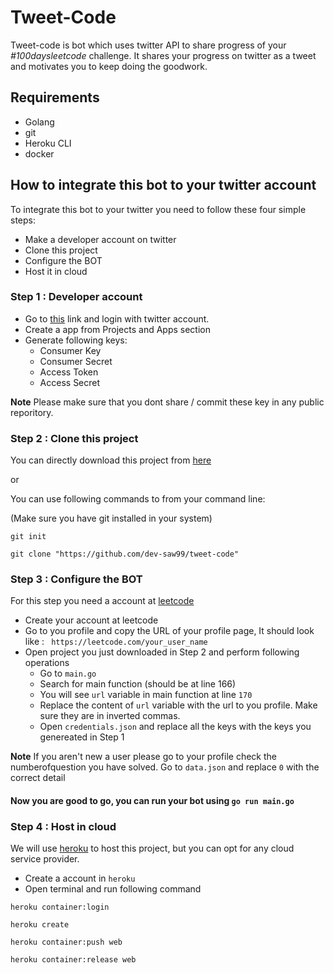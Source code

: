# Tweet-Code

Tweet-code is bot which uses twitter API to share progress of your *#100daysleetcode* challenge.  It shares your progress on twitter as a tweet and motivates you to keep doing the goodwork. 

## Requirements

* Golang
* git
* Heroku CLI
* docker

## How to integrate this bot to your twitter account

To integrate this bot to your twitter you need to follow these four simple steps:

* Make a developer account on twitter
* Clone this project
* Configure the BOT 
* Host it in cloud

### Step 1 : Developer account

* Go to [this](https://developer.twitter.com/) link and login with twitter account.
* Create a app from Projects and Apps section
* Generate following keys:
    * Consumer Key
    * Consumer Secret
    * Access Token
    * Access Secret 

**Note** Please make sure that you dont share / commit these key in any public reporitory.

### Step 2 : Clone this project

You can directly download this project from [here](https://github.com/dev-saw99/tweet-code/archive/master.zip)

or

You can use following commands to from your command line:

(Make sure you have git installed in your 
system)

```
git init

git clone "https://github.com/dev-saw99/tweet-code"

```
### Step 3 : Configure the BOT

For this step you need a account at [leetcode](https://leetcode.com)

* Create your account at leetcode
* Go to you profile and copy the URL of your profile page, It should look like :
``` https://leetcode.com/your_user_name```
* Open project you just downloaded in Step 2 and perform following operations
    * Go to `main.go`
    * Search for main function (should be at line 166)
    * You will see `url` variable in main function at line `170`
    * Replace the content of `url` variable with the url to you profile. Make sure they are in inverted commas.
    * Open `credentials.json` and replace all the keys with the keys you genereated in Step 1

**Note** If you aren't new a user please go to your profile check the numberofquestion you have solved. Go to `data.json` and replace `0` with the correct detail



#### Now you are good to go, you can run your bot using `go run main.go`

### Step 4 : Host in cloud

We will use [heroku](https://www.heroku.com/) to host this project, but you can opt for any cloud service  provider.

* Create a account in `heroku`
* Open terminal and run following command

```
heroku container:login

heroku create

heroku container:push web

heroku container:release web

```






